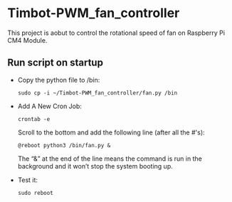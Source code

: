 # Timbot-PWM_fan_controller
 This project is aobut to control the rotational speed of fan on Raspberry Pi CM4 Module.

## Run script on startup

* Copy the python file to /bin:
    ```
    sudo cp -i ~/Timbot-PWM_fan_controller/fan.py /bin
    ```
* Add A New Cron Job:
    ```
    crontab -e
    ```

    Scroll to the bottom and add the following line (after all the #'s):
    ```
    @reboot python3 /bin/fan.py &
    ```
    
    The “&” at the end of the line means the command is run in the background and it won’t stop the system booting up.

* Test it:
    ```
    sudo reboot
    ```